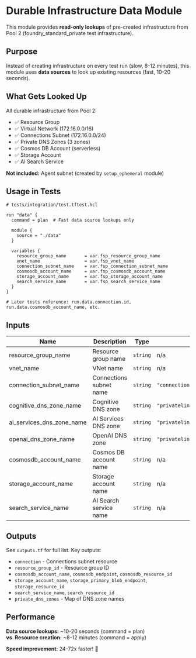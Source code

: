# Durable Infrastructure Data Module

This module provides **read-only lookups** of pre-created infrastructure from Pool 2 (foundry_standard_private test infrastructure).

## Purpose

Instead of creating infrastructure on every test run (slow, 8-12 minutes), this module uses **data sources** to look up existing resources (fast, 10-20 seconds).

## What Gets Looked Up

All durable infrastructure from Pool 2:

- ✅ Resource Group
- ✅ Virtual Network (172.16.0.0/16)
- ✅ Connections Subnet (172.16.0.0/24)
- ✅ Private DNS Zones (3 zones)
- ✅ Cosmos DB Account (serverless)
- ✅ Storage Account
- ✅ AI Search Service

**Not included:** Agent subnet (created by `setup_ephemeral` module)

## Usage in Tests

```hcl
# tests/integration/test.tftest.hcl

run "data" {
  command = plan  # Fast data source lookups only
  
  module {
    source = "./data"
  }
  
  variables {
    resource_group_name       = var.fsp_resource_group_name
    vnet_name                 = var.fsp_vnet_name
    connection_subnet_name    = var.fsp_connection_subnet_name
    cosmosdb_account_name     = var.fsp_cosmosdb_account_name
    storage_account_name      = var.fsp_storage_account_name
    search_service_name       = var.fsp_search_service_name
  }
}

# Later tests reference: run.data.connection.id, run.data.cosmosdb_account_name, etc.
```

## Inputs

| Name | Description | Type | Default | Required |
|------|-------------|------|---------|----------|
| resource_group_name | Resource group name | `string` | n/a | yes |
| vnet_name | VNet name | `string` | n/a | yes |
| connection_subnet_name | Connections subnet name | `string` | `"connections"` | no |
| cognitive_dns_zone_name | Cognitive DNS zone | `string` | `"privatelink.cognitiveservices.azure.com"` | no |
| ai_services_dns_zone_name | AI Services DNS zone | `string` | `"privatelink.openai.azure.com"` | no |
| openai_dns_zone_name | OpenAI DNS zone | `string` | `"privatelink.azure.com"` | no |
| cosmosdb_account_name | Cosmos DB account name | `string` | n/a | yes |
| storage_account_name | Storage account name | `string` | n/a | yes |
| search_service_name | AI Search service name | `string` | n/a | yes |

## Outputs

See `outputs.tf` for full list. Key outputs:

- `connection` - Connections subnet resource
- `resource_group_id` - Resource group ID
- `cosmosdb_account_name`, `cosmosdb_endpoint`, `cosmosdb_resource_id`
- `storage_account_name`, `storage_primary_blob_endpoint`, `storage_resource_id`
- `search_service_name`, `search_resource_id`
- `private_dns_zones` - Map of DNS zone names

## Performance

**Data source lookups:** ~10-20 seconds (command = plan)  
**vs. Resource creation:** ~8-12 minutes (command = apply)

**Speed improvement:** 24-72x faster! 🚀

